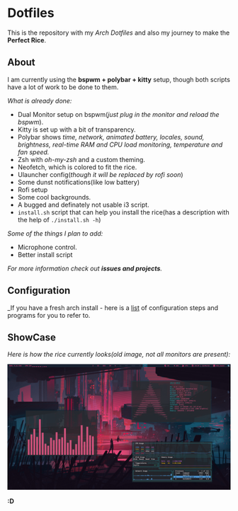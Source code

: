 # Dotfiles

This is the repository with my _Arch Dotfiles_ and also my journey to make the **Perfect Rice**.

## About

I am currently using the **bspwm + polybar + kitty** setup, though both scripts have a lot of work to be done to them.

_What is already done:_
- Dual Monitor setup on bspwm(_just plug in the monitor and reload the bspwm_).
- Kitty is set up with a bit of transparency.
- Polybar shows _time, network, animated battery, locales, sound, brightness, real-time RAM and CPU load monitoring, temperature and fan speed._
- Zsh with _oh-my-zsh_ and a custom theming.
- Neofetch, which is colored to fit the rice.
- Ulauncher config(_though it will be replaced by rofi soon_)
- Some dunst notifications(like low battery)
- Rofi setup
- Some cool backgrounds.
- A bugged and definately not usable i3 script.
- `install.sh` script that can help you install the rice(has a description with the help of `./install.sh -h`)

_Some of the things I plan to add:_
- Microphone control.
- Better install script

_For more information check out **issues and projects**._

## Configuration

_If you have a fresh arch install - here is a [list](./config.md) of configuration steps and programs for you to refer to.

## ShowCase

_Here is how the rice currently looks(old image, not all monitors are present):_

![futuristic_red](./rice_imgs/futuristic_red.png)

**:D**
